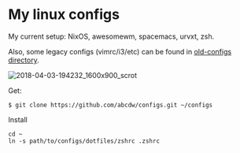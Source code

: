 My linux configs
=======

My current setup: NixOS, awesomewm, spacemacs, urvxt, zsh.


Also, some legacy configs (vimrc/i3/etc) can be found in
[old-configs directory](./dotfiles/old-configs).


![2018-04-03-194232_1600x900_scrot](https://user-images.githubusercontent.com/1218615/38268733-87d842d2-3787-11e8-8379-e7bc6fa4be2c.png)

Get:
```
$ git clone https://github.com/abcdw/configs.git ~/configs
```

Install
```
cd ~
ln -s path/to/configs/dotfiles/zshrc .zshrc
```
